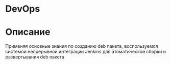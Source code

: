 # DevOps

# Описание
Применяя основные знания по созданию deb пакета, воспользуемся системой непрерывной интеграции Jenkins для атоматической сборки и развертывания deb пакета
